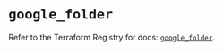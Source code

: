 # `google_folder`

Refer to the Terraform Registry for docs: [`google_folder`](https://registry.terraform.io/providers/hashicorp/google-beta/6.44.0/docs/resources/google_folder).
